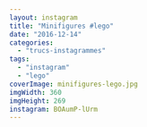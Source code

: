 ```yaml
---
layout: instagram
title: "Minifigures #lego"
date: "2016-12-14"
categories: 
  - "trucs-instagrammes"
tags: 
  - "instagram"
  - "lego"
coverImage: minifigures-lego.jpg
imgWidth: 360
imgHeight: 269
instagram: BOAumP-lUrm
---
```

